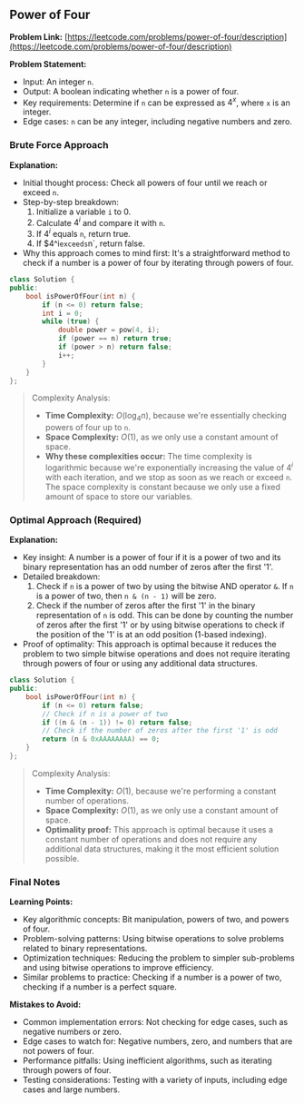 ## Power of Four

**Problem Link:** [https://leetcode.com/problems/power-of-four/description](https://leetcode.com/problems/power-of-four/description)

**Problem Statement:**
- Input: An integer `n`.
- Output: A boolean indicating whether `n` is a power of four.
- Key requirements: Determine if `n` can be expressed as $4^x$, where `x` is an integer.
- Edge cases: `n` can be any integer, including negative numbers and zero.

### Brute Force Approach

**Explanation:**
- Initial thought process: Check all powers of four until we reach or exceed `n`.
- Step-by-step breakdown: 
  1. Initialize a variable `i` to 0.
  2. Calculate $4^i$ and compare it with `n`.
  3. If $4^i$ equals `n`, return true.
  4. If $4^i` exceeds `n`, return false.
- Why this approach comes to mind first: It's a straightforward method to check if a number is a power of four by iterating through powers of four.

```cpp
class Solution {
public:
    bool isPowerOfFour(int n) {
        if (n <= 0) return false;
        int i = 0;
        while (true) {
            double power = pow(4, i);
            if (power == n) return true;
            if (power > n) return false;
            i++;
        }
    }
};
```

> Complexity Analysis:
> - **Time Complexity:** $O(\log_4{n})$, because we're essentially checking powers of four up to `n`.
> - **Space Complexity:** $O(1)$, as we only use a constant amount of space.
> - **Why these complexities occur:** The time complexity is logarithmic because we're exponentially increasing the value of $4^i$ with each iteration, and we stop as soon as we reach or exceed `n`. The space complexity is constant because we only use a fixed amount of space to store our variables.

### Optimal Approach (Required)

**Explanation:**
- Key insight: A number is a power of four if it is a power of two and its binary representation has an odd number of zeros after the first '1'.
- Detailed breakdown: 
  1. Check if `n` is a power of two by using the bitwise AND operator `&`. If `n` is a power of two, then `n & (n - 1)` will be zero.
  2. Check if the number of zeros after the first '1' in the binary representation of `n` is odd. This can be done by counting the number of zeros after the first '1' or by using bitwise operations to check if the position of the '1' is at an odd position (1-based indexing).
- Proof of optimality: This approach is optimal because it reduces the problem to two simple bitwise operations and does not require iterating through powers of four or using any additional data structures.

```cpp
class Solution {
public:
    bool isPowerOfFour(int n) {
        if (n <= 0) return false;
        // Check if n is a power of two
        if ((n & (n - 1)) != 0) return false;
        // Check if the number of zeros after the first '1' is odd
        return (n & 0xAAAAAAAA) == 0;
    }
};
```

> Complexity Analysis:
> - **Time Complexity:** $O(1)$, because we're performing a constant number of operations.
> - **Space Complexity:** $O(1)$, as we only use a constant amount of space.
> - **Optimality proof:** This approach is optimal because it uses a constant number of operations and does not require any additional data structures, making it the most efficient solution possible.

### Final Notes

**Learning Points:**
- Key algorithmic concepts: Bit manipulation, powers of two, and powers of four.
- Problem-solving patterns: Using bitwise operations to solve problems related to binary representations.
- Optimization techniques: Reducing the problem to simpler sub-problems and using bitwise operations to improve efficiency.
- Similar problems to practice: Checking if a number is a power of two, checking if a number is a perfect square.

**Mistakes to Avoid:**
- Common implementation errors: Not checking for edge cases, such as negative numbers or zero.
- Edge cases to watch for: Negative numbers, zero, and numbers that are not powers of four.
- Performance pitfalls: Using inefficient algorithms, such as iterating through powers of four.
- Testing considerations: Testing with a variety of inputs, including edge cases and large numbers.